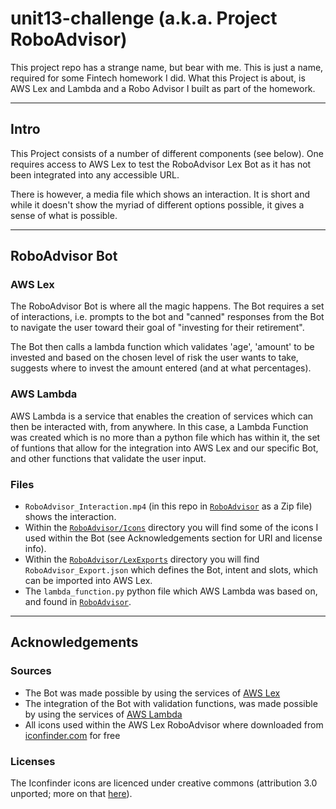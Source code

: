 # unit13-challenge (a.k.a. Project RoboAdvisor)
This project repo has a strange name, but bear with me.  This is just a name, required for some Fintech homework I did.  What this Project is about, is AWS Lex and Lambda and a Robo Advisor I built as part of the homework.

---
## Intro
This Project consists of a number of different components (see below).  One requires access to AWS Lex to test the RoboAdvisor Lex Bot as it has not been integrated into any accessible URL.

There is however, a media file which shows an interaction.  It is short and while it doesn't show the myriad of different options possible, it gives a sense of what is possible.

---
## RoboAdvisor Bot
### AWS Lex  
The RoboAdvisor Bot is where all the magic happens.  The Bot requires a set of interactions, i.e. prompts to the bot and "canned" responses from the Bot to navigate the user toward their goal of "investing for their retirement".  

The Bot then calls a lambda function which validates 'age', 'amount' to be invested and based on the chosen level of risk the user wants to take, suggests where to invest the amount entered (and at what percentages).

### AWS Lambda  
AWS Lambda is a service that enables the creation of services which can then be interacted with, from anywhere.  In this case, a Lambda Function was created which is no more than a python file which has within it, the set of funtions that allow for the integration into AWS Lex and our specific Bot, and other functions that validate the user input.

### Files
- `RoboAdvisor_Interaction.mp4` (in this repo in [`RoboAdvisor`](./RoboAdvisor) as a Zip file) shows the interaction.
- Within the [`RoboAdvisor/Icons`](./RoboAdvisor/Icons) directory you will find some of the icons I used within the Bot (see Acknowledgements section for URI and license info).
- Within the [`RoboAdvisor/LexExports`](../RoboAdvisor/LexExports) directory you will find `RoboAdvisor_Export.json` which defines the Bot, intent and slots, which can be imported into AWS Lex.
- The `lambda_function.py` python file which AWS Lambda was based on, and found in [`RoboAdvisor`](./RoboAdvisor).

---
## Acknowledgements
### Sources
- The Bot was made possible by using the services of [AWS Lex](https://us-west-2.console.aws.amazon.com/lex/home?region=us-west-2)
- The integration of the Bot with validation functions, was made possible by using the services of [AWS Lambda](https://us-west-2.console.aws.amazon.com/lambda/home?region=us-west-2)
- All icons used within the AWS Lex RoboAdvisor where downloaded from [iconfinder.com](https://www.iconfinder.com/) for free

### Licenses
The Iconfinder icons are licenced under creative commons (attribution 3.0 unported; more on that [here](https://creativecommons.org/licenses/by/3.0/)).